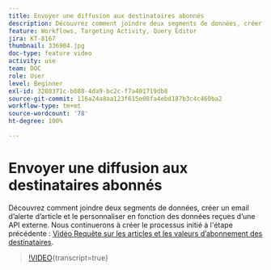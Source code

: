 ```yaml
---
title: Envoyer une diffusion aux destinataires abonnés
description: Découvrez comment joindre deux segments de données, créer un email d’alerte d’article et le personnaliser en fonction des données reçues d’une API externe.
feature: Workflows, Targeting Activity, Query Editor
jira: KT-8167
thumbnail: 336904.jpg
doc-type: feature video
activity: use
team: DOC
role: User
level: Beginner
exl-id: 3280371c-b088-4da9-bc2c-f7a401719db8
source-git-commit: 116a24a8aa123f615e08fa4ebd187b3c4c460ba2
workflow-type: tm+mt
source-wordcount: '78'
ht-degree: 100%

---
```


# Envoyer une diffusion aux destinataires abonnés

Découvrez comment joindre deux segments de données, créer un email d’alerte d’article et le personnaliser en fonction des données reçues d’une API externe. Nous continuerons à créer le processus initié à l&#39;étape précédente : [Vidéo Requête sur les articles et les valeurs d’abonnement des destinataires](/help/tutorial-use-soap-apis/query-articles-and-recipient-subscription-values.md).

>[!VIDEO](https://video.tv.adobe.com/v/3449566?quality=12&learn=on&captions=fre_fr){transcript=true}
